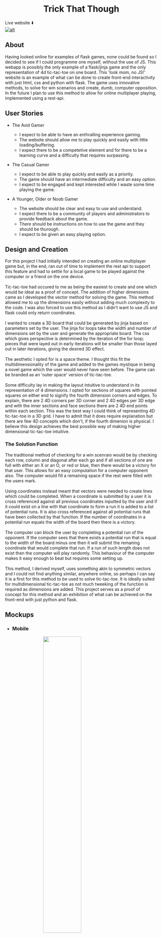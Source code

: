 <h1 align="center">Trick That Though</h1>

Live website :arrow_down:<br>
<a href="https://trick-that-though.herokuapp.com/">![alt](./static/images/response.png)</a>

## About

Having looked online for examples of flask games, none could be found so I decided to see if I could programme one myself, without the use of JS. This webapp is possibly the only example of a flask/jinja game and the only representation of 4d tic-tac-toe on one board. This 'look mom, no JS!' website is an example of what can be done to create front-end interactivity with just html, css and python with flask. The game uses innovative methods, to solve for win scenarios and create, dumb, computer opposition. In the future I plan to use this method to allow for online mutliplayer playing, implemented using a rest-api.

## User Stories

- The Avid Gamer

  - I expect to be able to have an enthralling experience gaming.
  - The website should allow me to play quickly and easily with little loading/buffering.
  - I expect there to be a competetive element and for there to be a learning curve and a difficulty that requires surpassing.

- The Casual Gamer

  - I expect to be able to play quickly and easily as a priority.
  - The game should have an intermediate difficulty and an easy option.
  - I expect to be engaged and kept interested while I waste some time playing the game.

- A Younger, Older or Noob Gamer

  - The website should be clear and easy to use and understand.
  - I expect there to be a community of players and administrators to provide feedback about the game.
  - There should be instructions on how to use the game and they should be thurough.
  - I expect to be given an easy playing option.

## Design and Creation

For this project I had initially intended on creating an online multiplayer game but, in the end, ran out of time to implement the rest api to support this feature and had to settle for a local game to be played against the computer or a friend on the one device.
<br>
<br>
Tic-tac-toe had occured to me as being the easiest to create and one which would be ideal as a proof of concept. The addition of higher dimensions came as I developed the vector method for solving the game. This method allowed me to up the dimensions easily without adding much complexity to the code. I was also forced to use this method as I didn't want to use JS and flask could only return coordinates.
<br>
<br>
I wanted to create a 3D board that could be generated by jinja based on parameters set by the user. The jinja for loops take the width and number of dimensions set by the user and generate the appropriate board. The css which gives perspective is determined by the iteration of the for loop; pieces that were layed out in early iterations will be smaller than those layed out in later iterations, giving the desired 3D effect.
<br>
<br>
The aesthetic I opted for is a space theme. I thought this fit the multidimensionality of the game and added to the games mystique in being a novel game which the user would never have seen before. The game can be branded as an 'outer space' version of tic-tac-toe.
<br>
<br>
Some difficulty lay in making the layout intuitive to understand in its representation of 4 dimensions. I opted for sections of squares with pointed squares on either end to signify the fourth dimension corners and edges. To explain, there are 2 4D corners per 3D corner and 2 4D edges per 3D edge and with the inner sections and face sections there are 2 4D end points within each section. This was the best way I could think of representing 4D tic-tac-toe in a 3D grid. I have to admit that it does require explanation but there are few 4D concepts which don't, if the fourth dimenion is physical. I believe this design achieves the best possible way of making higher dimensional tic-tac-toe intuitive.

### The Solution Function

The traditional method of checking for a win scenraio would be by checking each row, column and diagonal after each go and if all sections of one are full with either an X or an O, or red or blue, then there would be a victory for that user. This allows for an easy computation for a computer opponent also. The computer would fill a remaining space if the rest were filled with the users mark.
<br>
<br>
Using coordinates instead meant that vectors were needed to create lines which could be completed. When a coordinate is submitted by a user it is cross referenced against all previous coordinates inputted by the user and if it could exist on a line with that coordinate to form a run it is added to a list of potential runs. It is also cross referenced against all potential runs that have been collected by that function. If the number of coordinates in a potential run equals the width of the board then there is a victory.
<br>
<br>
The computer can block the user by completing a potential run of the opponent. If the computer sees that there exists a potential run that is equal to the width of the board minus one then it will submit the remaning coordinate that would complete that run. If a run of such length does not exist then the computer will play randomly. This behaviour of the computer makes it easy enough to beat but requires some setting up.
<br>
<br>
This method, I derived myself, uses something akin to symmetric vectors and I could not find anything similar, anywhere online, so perhaps I can say it is a first for this method to be used to solve tic-tac-toe. It is ideally suited for multidimensional tic-tac-toe as not much tweeking of the function is required as dimensions are added. This project serves as a proof of concept for this method and an exhibition of what can be achieved on the front-end with just python and flask.

## Mockups

* ### Mobile

<img src="./static/images/phone-sign-in.png" style="width:50%;margin-left:25%;" />
<img src="./static/images/phone-discussion.png" style="width:50%;margin-left:25%;" />
<img src="./static/images/phone-game.png" style="width:50%;margin-left:25%;" />

* ### Tablet

<img src="./static/images/tablet-sign-in.png" style="width:75%;margin-left:12%;" />
<img src="./static/images/tablet-discussion.png" style="width:75%;margin-left:12%;" />
<img src="./static/images/tablet-game.png" style="width:75%;margin-left:12%;" />

* ### Desktop

<img src="./static/images/web-sign-in.png" style="width:100%;margin-bottom:20px;"  />
<img src="./static/images/web-discussion.png" style="width:100%;margin-bottom:20px;" />
<img src="./static/images/web-game.png" width="100%" />

## Features

* ### Sign In and Register Pages

    - These pages are quite simple and I didn't want to distract from the overall intention behind these pages which is to get the user to register or sign in. The user gets a feel for the website's theme with the space background whcih is present throuhgout the website. I have added two boxes either side of the input fields which are a shape found on the game board. This is a motif which is a thread to tie together the beginning of the user experience to the end and also the beginning and end of a section in the game.


* ### Discussion Page

    - This page contains all the relevant information for a user to see how they fare compared with other users and to be able to discuss this and features and quirks of multidimensional ti-tac-toe.
    - The page starts with a top 10 leasderboard and a button to allow you to view the entire leaderboard. This is to get the user interested in playing the game more to improve their own score.
    - The Page provides the user with a commenting function. I wanted to create a community which could discuss the quirks of the game and have some banter about positions on the leaderboard.
    - The user can edit or delete any comment they have made and the comments are displayed in chronological order so that the most recent comments are displayed at the top. Any new user can get the latest in the discussion.


* ### Games Page

    - The game page provides the user with an initial welcome message and a provocative 'let's play'.
    - The user is given the settings options to setup the board properties and these are presented to the user in the form of select inputs so the user doesn't have to type.
    - When the user has chosen a set of parameters and an opponent they can press the 'play' button and begin playing.


## Technologies Used

### Languages Used

-   HTML5
-   CSS3
-   JavaScript
-   Python3
-   flask
-   MongoDB

### Frameworks and programmes used

- Gitpod was the IDE used to code the website.
- AdobeXd for the design of the mockups.
- Vectr to edit images.
- TnyJPG to compress images.
- Googles Fonts
- Git
- GitHub
- jQuery

## Testing

### Known Bugs

On mobile devices the user may have to zoom in, in order to play in the correct section. I did not want to disable the option of playing the 4D tic-tac-toe on smaller screen sizes as the user can still play, albeit with greater difficulty than on a desktop or tablet. The entire premise behind the 4 dimensional tic-tac-toe would be lost to all those playing on mobile devices.
<br>
<br>
All users can play the game on any sized device if they wish, I want every user to be able to enjoy the 4D experience, at home or on the go.
<br>
<br>
<br>
Another feature which could be seen as a bug is the movement back up to the top of the page after the user plays. This is unavoidable given I am only using flask and jinja on the front-end and would require the use of Ajax to solve. I haven't learned Ajax and have not had the time to for this project but may do in the future and return to this project to remedy this bug.

### User experience

- Friends, family and peer review testing.

    - I asked friends and family of all different ages and abilities to play around with the website and explore its features. No issues were found in the final round of testing.
    - The design of the game board was influenced by the feedback I received during this phase of testing. The lines either side and the definition of each plane along with other minor style features were added to the game off the back of feedback received.
<hr>

- The Avid Gamer

  - <em>I expect to be able to have an enthralling experience gaming.</em>
    - The game has an exciting aesthetic with the space theme and 3D effect and engages the user with the potential to climb the leaderboard and compete with other players from around the world.
  - <em>The website should allow me to play quickly and easily with little loading/buffering.</em>
    - Once a player has signed in/registered they are redirected straight to the game page where they need waste no time in getting down to playing. The game's backend I have programmed to run and load as quickly as possible and should give the user a seemless experience.
  - <em>I expect there to be a competetive element and for there to be a learning curve and a difficulty that requires surpassing.</em>
    - The leaderboard is there to give the users the drive to continue playing and to provide them with this competetive element. The game itself has a range of difficulty which is inherent in the width and dimensionality of the board. The computer provides the user with ample resistance to force them to strategise.

- The Casual Gamer

  - <em>I expect to be able to play quickly and easily as a priority.</em>
    - The redirection from the sign-in to the game page is to satisfy this demand which every kind of user is likely to have. The game set-up board does not require the user to type anything in and if they wish they can just press play without changing anything and be thrown straight into a game.
  - <em>The game should have an intermediate difficulty and an easy option.</em>
    - The default select options are an intermediate level difficulty set-up. The user can change this and during a game can quickly opt out of the game if they'd like to change the board settings. The instructions modal gives the user information on the difficulty of different set-ups.
  - <em>I expect to be engaged and kept interested while I waste some time playing the game.</em>
    - The aesthetics, the competition put up by the computer, and the novelty of a new game should make for some engaging playtime. A new game like this will present a learning curve but the features mentioned above should make learning an enjoyable process. The short game format will give the user a quick bout of enjoyment and does not require a large investment of time.

- A Younger, Older or Noob Gamer

  - <em>The website should be clear and easy to use and understand.</em>
    - The simple layout of the navigation and redirection from sign-in will make the navigating easy for the user. The instructions on the game page will provide the noob with enough reading to be able to grasp the concept of how to play 4D tic-tac-toe. The 3D and width of 3 options will make for a very easy introductory level game which this kind of player to enjoy getting started.
  - <em>I expect there to be a community of players and administrators to provide feedback about the game.</em>
    - The discussions page provides the user with a platform to air their opinions, tips, questions and responses. The administrators of the website can monitor the activity and address any queries that users may have if other users haven't. The edit and delete options also allow them to backtrack or change the wording of their questions if necessary.
  - <em>There should be instructions on how to use the game and they should be thurough.</em>
    - The instructions give the user a description of how to play the 4D tic-tac-toe. The pictures provided and the details at the beginning are all a user should need to get started playing higher dimesnional tic-tac-toe. The images give an example of most kinds of possible winning runs that can be achieved and should give them all the info they need without telling them how to beat the computer or explain too much and take away from the challenge the game should present.
  - <em>I expect to be given an easy playing option.</em>
    - When the user changes the settings to 3 dimensions with a width of 3 as per the instructions on which settings are the least difficult, they will be given the easiest possible board set-up to almost guarantee them a win if they make even the slightest effort. The user can then increase the width and dimensionof the board to increase the difficulty.

### Performance Testing

<img src="./static/images/webtest.png" height="100px" />
Testing of the webpage was carried out using <a href="https://www.webpagetest.org/">webpagetest.org</a>
<br>
<br>
The CSS validating was done using <a href="https://jigsaw.w3.org/css-validator/">W3</a><br>
<img src="./static/images/CSStest.png" height="100px" />
<br>
<br>

HTML Test:

 - Sign In and Register pages - Pass
 - The Discussion Page - Pass
 - The Game page -Pass


### Compatibility Testing
- Browser Compatibility

    | Screen size\Browser | Safari           | Opera            | Microsoft Edge   | Chrome           | Firefox          | Internet Explorer |
    | --------------------|:----------------:|:----------------:|:----------------:|:----------------:|:----------------:|:-----------------:|
    | Mobile              |:heavy_check_mark:|:heavy_check_mark:|:heavy_check_mark:|:heavy_check_mark:|:heavy_check_mark:| Not Tested        |
    | Desktop             |:heavy_check_mark:|:heavy_check_mark:|:heavy_check_mark:|:heavy_check_mark:|:heavy_check_mark:| Not Tested        |
    | Tablet              |:heavy_check_mark:|:heavy_check_mark:|:heavy_check_mark:|:heavy_check_mark:|:heavy_check_mark:| Not Tested        |

## Deployment

### Publishing
I published the website by following the instructions below.
1. Go to the GitHub website and log in.
2. On the left-hand side, you'll see all your repositories, select the appropriate one. ([Repository](https://github.com/JonathanDelaney/TryTrickThatThough) used for this project).
3. Under the name of your chosen Repository you will see a ribbon of selections, click on 'Settings' located on the right hand side.
4. Scroll down till you see 'GitHub Pages' heading.
5. Under the 'Source' click on the dropdown and select 'master branch'
6. The page will reload and you'll see the link of your published page displayed under 'GitHub' pages.
7. It takes a few minutes for the site to be published, wait until the background of your link changes to a green color before trying to open it.

### Forking
If someone wants to add to the project they can fork off the main branch by following the instructons below.
1. Go to the GitHub website and log in.
2. Locate the [Repository](https://github.com/JonathanDelaney/TryTrickThatThough) used for this project.
3. On the right-hand side of the Repository name, you'll see the 'Fork' button next to the 'Star' and 'Watch' buttons.
4. This will create a copy in your personal repository.
5. Once you've finished making changes you can locate the 'New Pull Request' button just above the file listing in the original repository.

### Cloning 
For someone looking to clone the repository they would follow the steps outlined below.
1. Go to the GitHub website and log in.
2. Locate the [Repository](https://github.com/JonathanDelaney/TryTrickThatThough) used for this project.
3. Under the Repository name locate 'Clone or Download' button in green.
4. To clone the repository using HTTPS click the link under "Clone with HTTPS".
5. Open your Terminal and go to a directory where you want the cloned directory to be copied in.
6. Type `Git Clone` and paste the URL you copied from the GitHub.
7. To create your local clone press `Enter`.

## Credits

I sourced images from [pixabay.com](https://pixabay.com/) and [freepngimg.com](https://freepngimg.com/) None of the images used require license to publish.
I looked at a lot of youtube videos with mixed input from too many to name.<br><br>
Of course I have to mention the course material was referenced and an honorable mention should be made to all the contributors to the CodeInstitute's course material.<br>
Also to the good people in the slack group chats who helped out with general feedback.
Thank you.
